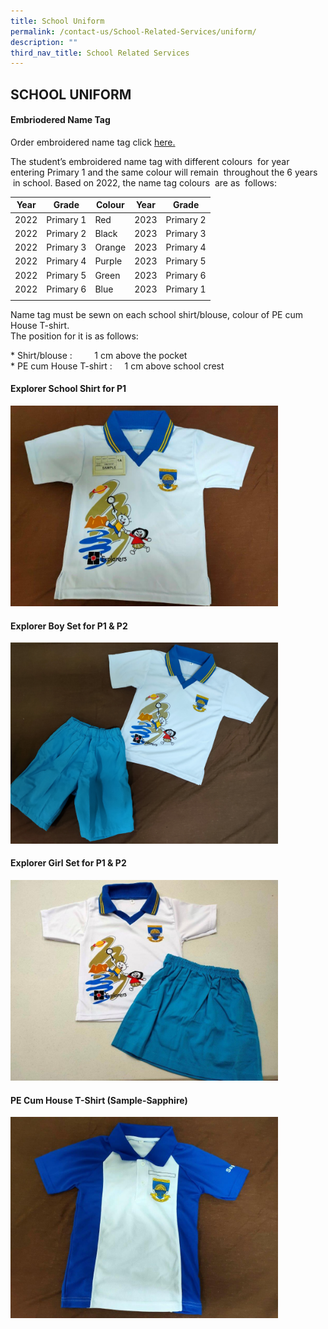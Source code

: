 ```yaml
---
title: School Uniform
permalink: /contact-us/School-Related-Services/uniform/
description: ""
third_nav_title: School Related Services
---
```

## SCHOOL UNIFORM

#### Embriodered Name Tag

Order embroidered name tag click [here.](https://www.euniforms.com.sg/nametag/)

The student’s embroidered name tag with different colours  for year entering Primary 1 and the same colour will remain  throughout the 6 years  in school. Based on 2022, the name tag colours  are as  follows:

| Year  | Grade  | Colour  | Year  | Grade  |
|:-:|---|---|---|---|
| 2022  | Primary 1  | Red  | 2023  | Primary 2  |
| 2022  | Primary 2  | Black  | 2023  | Primary 3  |
| 2022  | Primary 3  | Orange  | 2023  | Primary 4  |
| 2022  | Primary 4  | Purple  | 2023  | Primary 5  |
| 2022  | Primary 5  | Green  | 2023  | Primary 6  |
| 2022  | Primary 6  |  Blue | 2023  | Primary 1  |
|   |   |   |   |   |

Name tag must be sewn on each school shirt/blouse, colour of PE cum House T-shirt.   <br>
The position for it is as follows:

\* Shirt/blouse :         1 cm above the pocket<br>
\* PE cum House T-shirt :     1 cm above school crest

#### Explorer School Shirt for P1 

<img src="/images/Explorer shirt with plastic nametag for P1.jpg" style="width:85%">

#### Explorer Boy Set for P1 & P2

<img src="/images/Explorer set for P1.jpg" style="width:85%">

#### Explorer Girl Set for P1 & P2

<img src="/images/Explorer set for P1 & P2_Girl.jpg" style="width:85%">

#### PE Cum House T-Shirt (Sample-Sapphire) 

<img src="/images/sample of House T-shirt.jpg" style="width:85%">